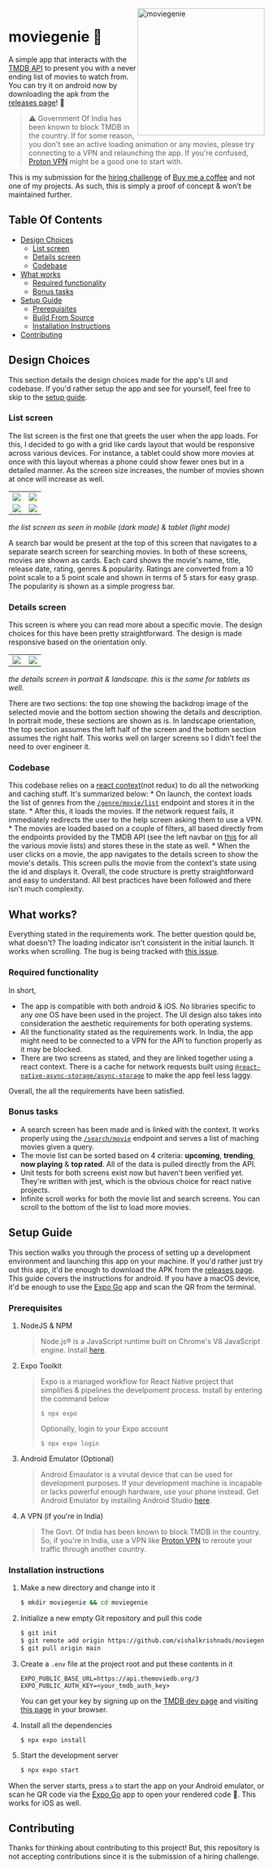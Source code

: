 <img src="https://github.com/user-attachments/assets/0183479c-43eb-48cc-bc01-9401bd20fca7" alt="moviegenie" width="250" align="right">

# moviegenie 🎥
A simple app that interacts with the [TMDB API](https://developer.themoviedb.org/reference) to present you with a never ending list of movies to watch from. You can try it on android now by downloading the apk from the [releases page](https://github.com/vishalkrishnads/moviegenie/releases/tag/v0.1)! :tada:

> :warning: Government Of India has been known to block TMDB in the country. If for some reason, you don't see an active loading animation or any movies, please try connecting to a VPN and relaunching the app. If you're confused, [Proton VPN](https://protonvpn.com/) might be a good one to start with.

This is my submission for the [hiring challenge](https://buymeacoffee.notion.site/Hiring-challenge-React-Native-Developer-e69f432946c8466caf0f4b030b41074f) of [Buy me a coffee](https://buymeacoffee.com/) and not one of my projects. As such, this is simply a proof of concept & won't be maintained further.

## Table Of Contents

* [Design Choices](#design-choices)
   * [List screen](#list-screen)
   * [Details screen](#details-screen)
   * [Codebase](#codebase)
* [What works](#what-works)
   * [Required functionality](#required-functionality)
   * [Bonus tasks](#bonus-tasks)
* [Setup Guide](#setup-guide)
   * [Prerequisites](#prerequisites)
   * [Build From Source](#build-from-source)
   * [Installation Instructions](#installation-instructions)
* [Contributing](#contributing)

## Design Choices
This section details the design choices made for the app's UI and codebase. If you'd rather setup the app and see for yourself, feel free to skip to the [setup guide]().

### List screen
The list screen is the first one that greets the user when the app loads. For this, I decided to go with a grid like cards layout that would be responsive across various devices. For instance, a tablet could show more movies at once with this layout whereas a phone could show fewer ones but in a detailed manner. As the screen size increases, the number of movies shown at once will increase as well.

<table>
  <tr>
    <td>
      <img src="https://github.com/user-attachments/assets/68216d8f-0037-44d1-b583-0d676f7e13bb">
    </td>
    <td>
      <img src="https://github.com/user-attachments/assets/b159bf72-8eff-414e-9496-ea7565976922">
    </td>
  </tr>
  <tr>
    <td>
      <img src="https://github.com/user-attachments/assets/d460b9cd-30c1-4b78-bb79-29fd48c910c3">
    </td>
    <td>
      <img src="https://github.com/user-attachments/assets/019b4654-e447-4eea-b0c0-03ef0fb16712">
    </td>
  </tr>
</table>

*the list screen as seen in mobile (dark mode) & tablet (light mode)*

A search bar would be present at the top of this screen that navigates to a separate search screen for searching movies. In both of these screens, movies are shown as cards. Each card shows the movie's name, title, release date, rating, genres & popularity. Ratings are converted from a 10 point scale to a 5 point scale and shown in terms of 5 stars for easy grasp. The popularity is shown as a simple progress bar.

### Details screen
This screen is where you can read more about a specific movie. The design choices for this have been pretty straightforward. The design is made responsive based on the orientation only.

<table>
  <tr>
    <td>
      <img src="https://github.com/user-attachments/assets/1f68319b-37f7-4e7a-b1ef-d17a13e90960">
    </td>
    <td>
      <img src="https://github.com/user-attachments/assets/55f4ee62-10e6-4bea-a916-bee9f5e1224c">
    </td>
  </tr>
</table>

*the details screen in portrait & landscape. this is the same for tablets as well.*

There are two sections: the top one showing the backdrop image of the selected movie and the bottom section showing the details and description. In portrait mode, these sections are shown as is. In landscape orientation, the top section assumes the left half of the screen and the bottom section assumes the right half. This works well on larger screens so I didn't feel the need to over engineer it.

### Codebase
This codebase relies on a [react context](https://react.dev/reference/react/hooks#context-hooks)(not redux) to do all the networking and caching stuff. It's summarized below:
    * On launch, the context loads the list of genres from the [`/genre/movie/list`](https://developer.themoviedb.org/reference/genre-movie-list) endpoint and stores it in the state.
    * After this, it loads the movies. If the network request fails, it immediately redirects the user to the help screen asking them to use a VPN.
    * The movies are loaded based on a couple of filters, all based directly from the endpoints provided by the TMDB API (see the left navbar on [this](https://developer.themoviedb.org/reference/movie-now-playing-list) for all the various movie lists) and stores these in the state as well.
    * When the user clicks on a movie, the app navigates to the details screen to show the movie's details. This screen pulls the movie from the context's state using the id and displays it.
Overall, the code structure is pretty straightforward and easy to understand. All best practices have been followed and there isn't much complexity.

## What works?
Everything stated in the requirements work. The better question qould be, what doesn't? The loading indicator isn't consistent in the initial launch. It works when scrolling. The bug is being tracked with [this issue](https://github.com/vishalkrishnads/moviegenie/issues/5).

### Required functionality
In short,

* The app is compatible with both android & iOS. No libraries specific to any one OS have been used in the project. The UI design also takes into consideration the aesthetic requirements for both operating systems.
* All the functionality stated as the requirements work. In India, the app might need to be connected to a VPN for the API to function properly as it may be blocked.
* There are two screens as stated, and they are linked together using a react context. There is a cache for network requests built using [`@react-native-async-storage/async-storage`](https://github.com/react-native-async-storage/async-storage) to make the app feel less laggy.

Overall, the all the requirements have been satisfied.

### Bonus tasks
* A search screen has been made and is linked with the context. It works properly using the [`/search/movie`](https://developer.themoviedb.org/reference/search-movie) endpoint and serves a list of maching movies given a query.
* The movie list can be sorted based on 4 criteria: **upcoming**, **trending**, **now playing** & **top rated**. All of the data is pulled directly from the API.
* Unit tests for both screens exist now but haven't been verified yet. They're written with jest, which is the obvious choice for react native projects.
* Infinite scroll works for both the movie list and search screens. You can scroll to the bottom of the list to load more movies.

## Setup Guide
This section walks you through the process of setting up a development environment and launching this app on your machine. If you'd rather just try out this app, it'd be enough to download the APK from the [releases page](https://github.com/vishalkrishnads/moviegenie/releases/tag/v0.1). This guide covers the instructions for android. If you have a macOS device, it'd be enough to use the [Expo Go](https://expo.dev/client) app and scan the QR from the terminal.

### Prerequisites
1. NodeJS & NPM
    > Node.js® is a JavaScript runtime built on Chrome's V8 JavaScript engine.
    >Install [here](https://nodejs.org/en/).
2. Expo Toolkit
    > Expo is a managed workflow for React Native project that simplifies & pipelines the develpoment process.
    > Install by entering the command below
    > ```
    > $ npx expo
    >```
    > Optionally, login to your Expo account
    >```
    >$ npx expo login
    >```

3. Android Emulator (Optional)
    > Android Emaulator is a virutal device that can be used for development purposes. If your development machine is incapable or lacks powerful enough hardware, use your phone instead. Get Android Emulator by installing Android Studio [here](https://developer.android.com/studio/install).

4. A VPN (if you're in India)
    > The Govt. Of India has been known to block TMDB in the country. So, if you're in India, use a VPN like [Proton VPN](https://protonvpn.com/) to reroute your traffic through another country.

### Installation instructions
1. Make a new directory and change into it
   
    ```bash
    $ mkdir moviegenie && cd moviegenie
    ```
2. Initialize a new empty Git repository and pull this code

    ```bash
    $ git init
    $ git remote add origin https://github.com/vishalkrishnads/moviegenie.git
    $ git pull origin main
    ```

3. Create a `.env` file at the project root and put these contents in it
    
    ```env
    EXPO_PUBLIC_BASE_URL=https://api.themoviedb.org/3
    EXPO_PUBLIC_AUTH_KEY=<your_tmdb_auth_key>
    ```
   You can get your key by signing up on the [TMDB dev page](https://developer.themoviedb.org/) and visiting [this page](https://developer.themoviedb.org/reference/intro/authentication) in your browser.

4. Install all the dependencies

    ```
    $ npx expo install
    ```

5. Start the development server

    ```bash
    $ npx expo start
    ```
When the server starts, press `a` to start the app on your Android emulator, or scan he QR code via the [Expo Go](https://expo.dev/client) app to open your rendered code :beers:. This works for iOS as well.

## Contributing
Thanks for thinking about contributing to this project! But, this repository is not accepting contributions since it is the submission of a hiring challenge.
